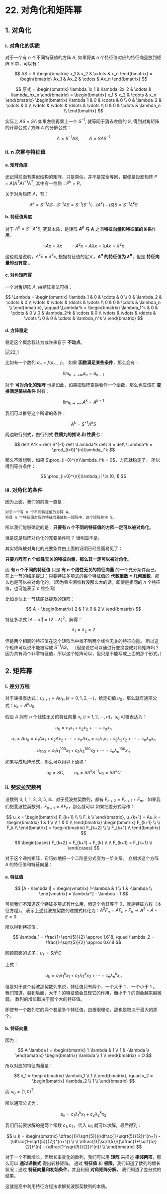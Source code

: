 # 22. 对角化和矩阵幂

## 1. 对角化

### i. 对角化的实质

对于一个有 $n$ 个不同特征值的方阵 $A$, 如果将其 $n$ 个特征值对应的特征向量放到矩阵 $S$ 中，可以有：

$$
AS = A
\begin{bmatrix}
x_1 & x_2 & \cdots & x_n
\end{bmatrix} =
\begin{bmatrix}
Ax_1 & Ax_2 & \cdots & Ax_n
\end{bmatrix}
$$

$$
原式 =
\begin{bmatrix}
\lambda_1x_1 & \lambda_2x_2 & \cdots & \lambda_nx_n
\end{bmatrix} =
\begin{bmatrix}
x_1 & x_2 & \cdots & x_n
\end{bmatrix}
\begin{bmatrix}
\lambda_1 & 0 & \cdots & 0 \\
0 & \lambda_2 & \cdots & 0 \\
\vdots & \vdots & \ddots & \vdots \\
0 & 0 & \cdots & \lambda_n \\
\end{bmatrix}
$$

实际上 $AS = S\Lambda$
如果左侧再乘上一个 $S^{-1}$, 就等同于消去左侧的 $S$, 得到对角矩阵的计算公式 / 方阵 $A$ 的分解公式：

$$
\Lambda = S^{-1}AS, \qquad A = S \Lambda S^{-1}
$$

### ii. n 次幂与特征值

#### a. 矩阵角度

还记得前面有类似结构的矩阵，只是类似，并不是完全等同，那便是投影矩阵 $P = A(A^TA)^{-1}A^T$, 其中有一性质：$P^{k} = P$。

关于对角矩阵 $\Lambda$，有：

$$
\Lambda^{k} = S^{-1}AS \cdots S^{-1}AS =S^{-1}(S^{-1}(\cdots(A^k)\cdots)S)S = S^{-1}A^kS
$$

#### b. 特征值角度

对于 $\Lambda^k = S^{-1}A^kS$, 究其本质，是矩阵 **$A^n$ 与 $A$** 之间**特征向量和特征值的关系**作用。

$$
\because Ax = \lambda x
\qquad
\therefore A^2x = A\lambda x = \lambda Ax = \lambda^2 x
$$

这也就是说明，$A^k x = \lambda^k x$, 根据特征值的定义，**$A^n$ 的特征值为 $\lambda^n$**，但是 **特征向量却没有变** 。

#### c. 对角矩阵幂

一个对角矩阵 $\Lambda$, 由矩阵乘法可得：

$$
\Lambda =
\begin{bmatrix}
\lambda_1 & 0 & \cdots & 0 \\
0 & \lambda_2 & \cdots & 0 \\
\vdots & \vdots & \ddots & \vdots \\
0 & 0 & \cdots & \lambda_n \\
\end{bmatrix},
\qquad
\Lambda^k =
\begin{bmatrix}
\lambda_1^k & 0 & \cdots & 0 \\
0 & \lambda_2^k & \cdots & 0 \\
\vdots & \vdots & \ddots & \vdots \\
0 & 0 & \cdots & \lambda_n^k \\
\end{bmatrix}
$$

#### d. 方阵稳定

稳定这个概念我认为或许来自于 **不动点**。

![22_1](./img/22_1.png)

比如有一个数列 $a_n = f(a_{n-1})$， 如果 **函数满足某些条件**，那么会有：

$$
\lim_{n \to +\infty}a_n = a_{n-1}
$$

对于 **可对角化的矩阵** 也是如此，如果把矩阵变换看作一个函数，那么也应该在 **变换满足某些条件** 时有：

$$
\lim_{k \to +\infty}A^{k} = A^{k-1}
$$

我们可以推导这个所谓的条件：

$$
A^k = S^{-1} \Lambda^k S
$$

两边取行列式，由行列式 **性质九的推论 和 性质七**：

$$
det\ A^k = det\ S^{-1} det\ \Lambda^k det\ S = det\ \Lambda^k = \prod_{i=0}^{n}\lambda_i^k
$$

那么不难想到，如果 $\prod_{i=0}^{n}\lambda_i^k = 0$，方阵就稳定了。
所以得到等价条件：

$$
\prod_{i=0}^{n}|\lambda_i| \in (0, 1)
$$

### iii. 对角化的条件

因为上面，我们的前提一直是：

```22
对于一个有 n 个不同特征值的方阵 A。
将其 n 个特征值对应的特征向量放到一矩阵中，这个矩阵称作 S。
```

所以我们能够确定的是：**只要有 n 个不同的特征值的方阵一定可以被对角化**。

但是这是矩阵对角化的充要条件吗？
很明显不是。

其实矩阵被对角化的充要条件由上面的证明已经显而易见了：

**只要方阵有 n 个线性无关的特征向量，那么其一定可以被对角化**。

而 **有 n 个不同的特征值** 只是 **有 n 个线性无关的特征向量** 的一个充分条件而已。
在上一节的结尾提过：只要特征多项式的每个特征值的 **代数重数 = 几何重数**，那么也是可以被对角化的。（因为零空间维数没那么大的话，即使是相同的 $n$ 个特征值，也可能表示 $n$ 维空间）

比如类似上一节结尾处提及的矩阵：

$$
A =
\begin{bmatrix}
2 & 1 \\
0 & 2 \\
\end{bmatrix}
$$

特征多项式 $|A-\lambda I| = (2- \lambda)^2$，解得：

$$
\lambda_1 = \lambda_2 = 2
$$

但是两个相同的特征值在这个矩阵当中找不到两个线性无关的特征向量。
所以这个矩阵可以说不能被写成 $S^{-1}AS$。
（但是说它可以通过行变换变成对角矩阵吗？因为其有两个非零特征值，所以这个矩阵可以，但只是不能写成上面的那个形式。）

## 2. 矩阵幂

### i. 差分方程

对于递推表达式：$u_{k+1} = Au_k, (k = 0, 1, 2, \cdots)$，给定初值 $u_0$，那么就有通项公式：$u_{k} = A^ku_0$

假设 $A$ 拥有 $n$ 个线性无关的特征向量 $x_i, (i = 1, 2, \cdots, n)$，$u_0$ 可被表达为：

$$
u_0 = c_1x_1 + c_2x_2 + \cdots + c_nx_n
$$

$$
u_1 = Au_0 = c_1Ax_1 + c_2Ax_2 + \cdots + c_nAx_n = c_1\lambda_1x_1 + c_2\lambda_2x_2 + \cdots + c_n\lambda_nx_n
$$

$$
u_{100} = c_1\lambda_1^{100}x_1 + c_2\lambda_2^{100}x_2 + \cdots + c_n\lambda_n^{100}x_n
$$

如果写成矩阵形式，那么可以用以下通项：

$$
u_0 = SC, \qquad
u_k = S \Lambda^k S^{-1} u_0 = S \Lambda^k C
$$

### ii. 斐波拉契数列

设数列 0, 1, 1, 2, 3, 5, 8...
对于斐波拉契数列，都有 $F_{n+2} = F_{n+1} + F_{n}$。
如果我们把斐波拉契数列，$F_{n+1} = AF_n$，那么就可以
如果把差分式写作：

$$
u_k =
\begin{bmatrix}
F_{k+1} \\
\\
F_k \\
\end{bmatrix},
u_{k+1} = Au_k =
\begin{bmatrix}
1 & 1 \\
\\
1 & 0 \\
\end{bmatrix}
\begin{bmatrix}
F_{k+1} \\
\\
F_k \\
\end{bmatrix} =
\begin{bmatrix}
F_{k+2} \\
\\
F_{k+1} \\
\end{bmatrix}
$$

$$
\begin{cases}
F_{k+2} = F_{k+1} + F_{k} \\
\\
F_{k+1} = F_{k+1} \\
\end{cases}
$$

对于这个递推矩阵，它巧妙地把一个二阶差分式变为一阶关系。
立刻求这个方阵 $A$ 的特征值和特征向量：

#### a. 特征值

$$
|A - \lambda I| =
\begin{vmatrix}
1-\lambda & 1 \\
1 & -\lambda \\
\end{vmatrix} = \lambda^2 - \lambda - 1
$$

可能我们不知道这个特征多项式有什么用，但这个令其等于 0，就是特征方程（本征方程）。
表示上述斐波拉契数列递推式转化为：$A^2F_n = AF_n + F_n \Rightarrow A^2 - A - E = 0$

所以得到特征值：

$$
\lambda_1 = \frac{1+\sqrt{5}}{2} \approx 1.618, \quad \lambda_2 = \frac{1-\sqrt{5}}{2} \approx 0.618
$$

回顾前面的式子：$u_k = S \Lambda^k C$

上式：

$$
u_{k} = c_1\lambda_1^{k}x_1 + c_2\lambda_2^{k}x_2 + \cdots + c_n\lambda_n^{k}x_n
$$

但是对于这个斐波那契数列来说，特征值只有两个，一个大于 1 ，一个小于 1 。
我们知道，越到后面，大于 1 的特征值会显现它的作用，而小于 1 的则会越来越微弱。
数列的增长取决于那个大的特征值。

即使有一个数列它的两个甚至多个特征值，由极限理论，那也是取决于最大的那个。

#### b. 特征向量

因为：

$$
A-\lambda I =
\begin{bmatrix}
1-\lambda & 1 \\
1 & -\lambda \\
\end{bmatrix}
\begin{bmatrix}
\lambda \\
1 \\
\end{bmatrix} = O
$$

所以对应的特征向量是：

$$
x_1 =
\begin{bmatrix}
\lambda_1 \\
1 \\
\end{bmatrix}, \quad
x_2 =
\begin{bmatrix}
\lambda_2 \\
1 \\
\end{bmatrix}
$$

而 $u_0 = (1, 0)^T$,

所以通项公式为：

$$
u_k = c_1\lambda_1^{k}x_1 + c_2\lambda_2^{k}x_2
$$

我们目前要求解的是两个常数 $c_1, c_2$，代入 $u_0$ 就可以求解，最后得到：

$$
u_k =
\begin{bmatrix}
\dfrac{1}{\sqrt{5}}((\dfrac{1+\sqrt{5}}{2})^{n+1} - (\dfrac{1-\sqrt{5}}{2})^{n+1}) \\
\\
\dfrac{1}{\sqrt{5}}((\dfrac{1+\sqrt{5}}{2})^{n} - (\dfrac{1-\sqrt{5}}{2})^{n}) \\
\end{bmatrix}
$$

对于一个不断增长，但增长率变化的数列，我们可以用 **矩阵** 来描述 **相邻两项**，那么可以 **通过递推式** 得出转移矩阵。
通过 **特征值** 和 **极限**，我们知道了数列的增长状况；通过 **特征向量和初始条件**，并且利用 **对角矩阵分解**， 我们知道了差分式的结果。

这就是高中利用特征方程法求解斐波那契数列的本质。
